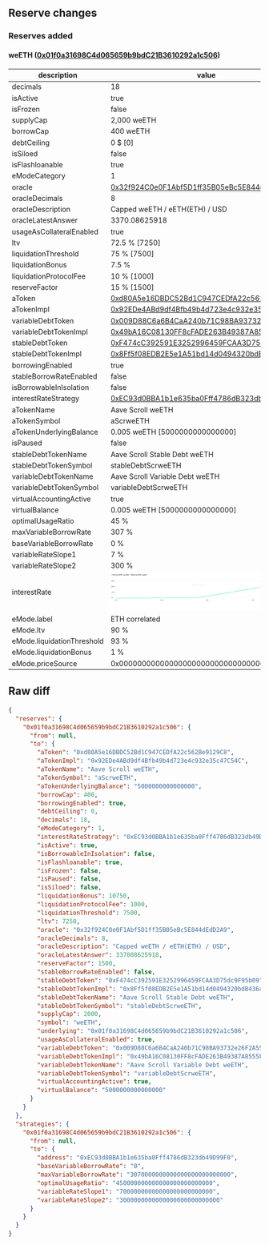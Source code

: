 ## Reserve changes

### Reserves added

#### weETH ([0x01f0a31698C4d065659b9bdC21B3610292a1c506](https://scrollscan.com/address/0x01f0a31698C4d065659b9bdC21B3610292a1c506))

| description | value |
| --- | --- |
| decimals | 18 |
| isActive | true |
| isFrozen | false |
| supplyCap | 2,000 weETH |
| borrowCap | 400 weETH |
| debtCeiling | 0 $ [0] |
| isSiloed | false |
| isFlashloanable | true |
| eModeCategory | 1 |
| oracle | [0x32f924C0e0F1Abf5D1ff35B05eBc5E844dEdD2A9](https://scrollscan.com/address/0x32f924C0e0F1Abf5D1ff35B05eBc5E844dEdD2A9) |
| oracleDecimals | 8 |
| oracleDescription | Capped weETH / eETH(ETH) / USD |
| oracleLatestAnswer | 3370.08625918 |
| usageAsCollateralEnabled | true |
| ltv | 72.5 % [7250] |
| liquidationThreshold | 75 % [7500] |
| liquidationBonus | 7.5 % |
| liquidationProtocolFee | 10 % [1000] |
| reserveFactor | 15 % [1500] |
| aToken | [0xd80A5e16DBDC52Bd1C947CEDfA22c562Be9129C8](https://scrollscan.com/address/0xd80A5e16DBDC52Bd1C947CEDfA22c562Be9129C8) |
| aTokenImpl | [0x92EDe4ABd9df4Bfb49b4d723e4c932e35c47C54C](https://scrollscan.com/address/0x92EDe4ABd9df4Bfb49b4d723e4c932e35c47C54C) |
| variableDebtToken | [0x009D88C6a6B4CaA240b71C98BA93732e26F2A55A](https://scrollscan.com/address/0x009D88C6a6B4CaA240b71C98BA93732e26F2A55A) |
| variableDebtTokenImpl | [0x49bA16C08130FF8cFADE263B49387A8555bc057B](https://scrollscan.com/address/0x49bA16C08130FF8cFADE263B49387A8555bc057B) |
| stableDebtToken | [0xF474cC392591E3252996459FCAA3D75dc9F95b09](https://scrollscan.com/address/0xF474cC392591E3252996459FCAA3D75dc9F95b09) |
| stableDebtTokenImpl | [0x8Ff5f08EDB2E5e1A51bd14d0494320bdB436a149](https://scrollscan.com/address/0x8Ff5f08EDB2E5e1A51bd14d0494320bdB436a149) |
| borrowingEnabled | true |
| stableBorrowRateEnabled | false |
| isBorrowableInIsolation | false |
| interestRateStrategy | [0xEC93d0BBA1b1e635ba0Fff4786dB323db49D99F0](https://scrollscan.com/address/0xEC93d0BBA1b1e635ba0Fff4786dB323db49D99F0) |
| aTokenName | Aave Scroll weETH |
| aTokenSymbol | aScrweETH |
| aTokenUnderlyingBalance | 0.005 weETH [5000000000000000] |
| isPaused | false |
| stableDebtTokenName | Aave Scroll Stable Debt weETH |
| stableDebtTokenSymbol | stableDebtScrweETH |
| variableDebtTokenName | Aave Scroll Variable Debt weETH |
| variableDebtTokenSymbol | variableDebtScrweETH |
| virtualAccountingActive | true |
| virtualBalance | 0.005 weETH [5000000000000000] |
| optimalUsageRatio | 45 % |
| maxVariableBorrowRate | 307 % |
| baseVariableBorrowRate | 0 % |
| variableRateSlope1 | 7 % |
| variableRateSlope2 | 300 % |
| interestRate | ![ir](/.assets/8fa1be0a18750a60d1bf8c471ee14d962f51656a.svg) |
| eMode.label | ETH correlated |
| eMode.ltv | 90 % |
| eMode.liquidationThreshold | 93 % |
| eMode.liquidationBonus | 1 % |
| eMode.priceSource | 0x0000000000000000000000000000000000000000 |


## Raw diff

```json
{
  "reserves": {
    "0x01f0a31698C4d065659b9bdC21B3610292a1c506": {
      "from": null,
      "to": {
        "aToken": "0xd80A5e16DBDC52Bd1C947CEDfA22c562Be9129C8",
        "aTokenImpl": "0x92EDe4ABd9df4Bfb49b4d723e4c932e35c47C54C",
        "aTokenName": "Aave Scroll weETH",
        "aTokenSymbol": "aScrweETH",
        "aTokenUnderlyingBalance": "5000000000000000",
        "borrowCap": 400,
        "borrowingEnabled": true,
        "debtCeiling": 0,
        "decimals": 18,
        "eModeCategory": 1,
        "interestRateStrategy": "0xEC93d0BBA1b1e635ba0Fff4786dB323db49D99F0",
        "isActive": true,
        "isBorrowableInIsolation": false,
        "isFlashloanable": true,
        "isFrozen": false,
        "isPaused": false,
        "isSiloed": false,
        "liquidationBonus": 10750,
        "liquidationProtocolFee": 1000,
        "liquidationThreshold": 7500,
        "ltv": 7250,
        "oracle": "0x32f924C0e0F1Abf5D1ff35B05eBc5E844dEdD2A9",
        "oracleDecimals": 8,
        "oracleDescription": "Capped weETH / eETH(ETH) / USD",
        "oracleLatestAnswer": 337008625918,
        "reserveFactor": 1500,
        "stableBorrowRateEnabled": false,
        "stableDebtToken": "0xF474cC392591E3252996459FCAA3D75dc9F95b09",
        "stableDebtTokenImpl": "0x8Ff5f08EDB2E5e1A51bd14d0494320bdB436a149",
        "stableDebtTokenName": "Aave Scroll Stable Debt weETH",
        "stableDebtTokenSymbol": "stableDebtScrweETH",
        "supplyCap": 2000,
        "symbol": "weETH",
        "underlying": "0x01f0a31698C4d065659b9bdC21B3610292a1c506",
        "usageAsCollateralEnabled": true,
        "variableDebtToken": "0x009D88C6a6B4CaA240b71C98BA93732e26F2A55A",
        "variableDebtTokenImpl": "0x49bA16C08130FF8cFADE263B49387A8555bc057B",
        "variableDebtTokenName": "Aave Scroll Variable Debt weETH",
        "variableDebtTokenSymbol": "variableDebtScrweETH",
        "virtualAccountingActive": true,
        "virtualBalance": "5000000000000000"
      }
    }
  },
  "strategies": {
    "0x01f0a31698C4d065659b9bdC21B3610292a1c506": {
      "from": null,
      "to": {
        "address": "0xEC93d0BBA1b1e635ba0Fff4786dB323db49D99F0",
        "baseVariableBorrowRate": "0",
        "maxVariableBorrowRate": "3070000000000000000000000000",
        "optimalUsageRatio": "450000000000000000000000000",
        "variableRateSlope1": "70000000000000000000000000",
        "variableRateSlope2": "3000000000000000000000000000"
      }
    }
  }
}
```